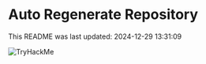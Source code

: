 # Auto Regenerate Repository

This README was last updated: 2024-12-29 13:31:09

 ![TryHackMe](https://tryhackme.com/badge/533634)